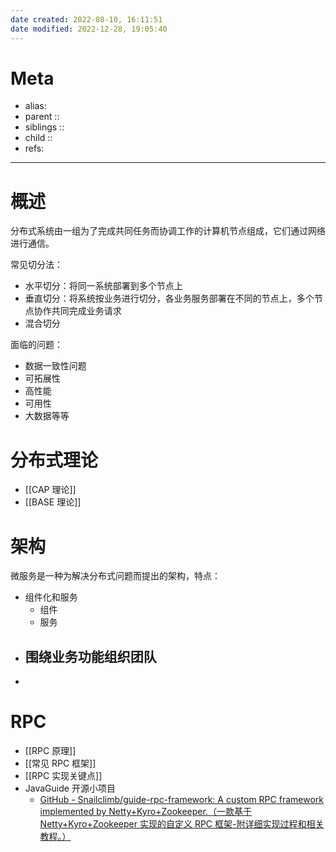 ```yaml
---
date created: 2022-08-10, 16:11:51
date modified: 2022-12-28, 19:05:40
---
```


# Meta

- alias: 
- parent :: 
- siblings :: 
- child :: 
- refs: 

---

# 概述

分布式系统由一组为了完成共同任务而协调工作的计算机节点组成，它们通过网络进行通信。

常见切分法：

- 水平切分：将同一系统部署到多个节点上
- 垂直切分：将系统按业务进行切分，各业务服务部署在不同的节点上，多个节点协作共同完成业务请求
- 混合切分

面临的问题：

- 数据一致性问题
- 可拓展性
- 高性能
- 可用性
- 大数据等等

# 分布式理论

- [[CAP 理论]]
- [[BASE 理论]]

# 架构

微服务是一种为解决分布式问题而提出的架构，特点：

- 组件化和服务
    - 组件
    - 服务
- 围绕业务功能组织团队
    - 
- 

# RPC

- [[RPC 原理]]
- [[常见 RPC 框架]]
- [[RPC 实现关键点]]
- JavaGuide 开源小项目
    - [GitHub - Snailclimb/guide-rpc-framework: A custom RPC framework implemented by Netty+Kyro+Zookeeper.（一款基于 Netty+Kyro+Zookeeper 实现的自定义 RPC 框架-附详细实现过程和相关教程。）](https://github.com/Snailclimb/guide-rpc-framework)
